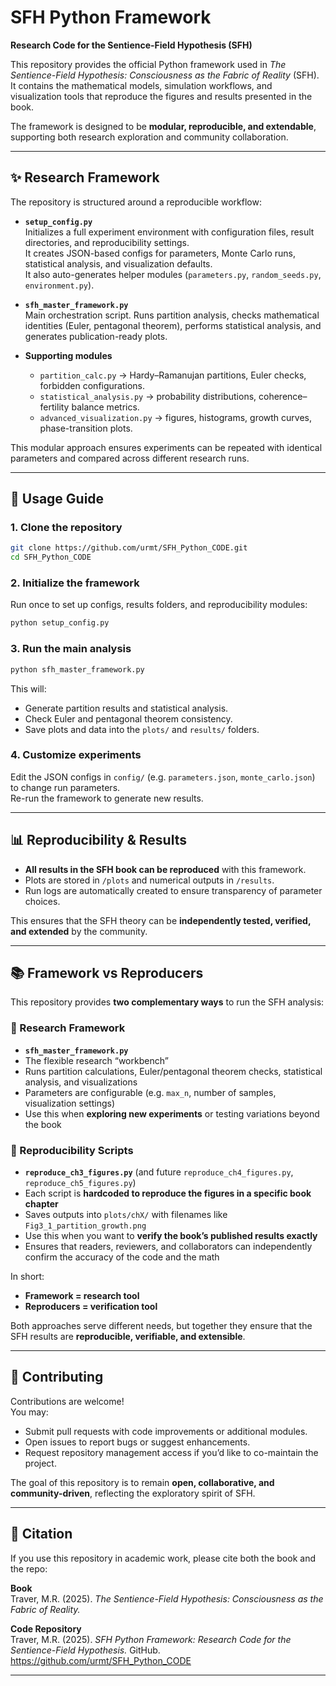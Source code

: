 # SFH Python Framework

**Research Code for the Sentience-Field Hypothesis (SFH)**

This repository provides the official Python framework used in *The Sentience-Field Hypothesis: Consciousness as the Fabric of Reality* (SFH).  
It contains the mathematical models, simulation workflows, and visualization tools that reproduce the figures and results presented in the book.  

The framework is designed to be **modular, reproducible, and extendable**, supporting both research exploration and community collaboration.

---

## ✨ Research Framework

The repository is structured around a reproducible workflow:

- **`setup_config.py`**  
  Initializes a full experiment environment with configuration files, result directories, and reproducibility settings.  
  It creates JSON-based configs for parameters, Monte Carlo runs, statistical analysis, and visualization defaults.  
  It also auto-generates helper modules (`parameters.py`, `random_seeds.py`, `environment.py`).  

- **`sfh_master_framework.py`**  
  Main orchestration script. Runs partition analysis, checks mathematical identities (Euler, pentagonal theorem), performs statistical analysis, and generates publication-ready plots.

- **Supporting modules**  
  - `partition_calc.py` → Hardy–Ramanujan partitions, Euler checks, forbidden configurations.  
  - `statistical_analysis.py` → probability distributions, coherence–fertility balance metrics.  
  - `advanced_visualization.py` → figures, histograms, growth curves, phase-transition plots.

This modular approach ensures experiments can be repeated with identical parameters and compared across different research runs.

---

## 🚀 Usage Guide

### 1. Clone the repository
```bash
git clone https://github.com/urmt/SFH_Python_CODE.git
cd SFH_Python_CODE
```

### 2. Initialize the framework
Run once to set up configs, results folders, and reproducibility modules:
```bash
python setup_config.py
```

### 3. Run the main analysis
```bash
python sfh_master_framework.py
```

This will:
- Generate partition results and statistical analysis.
- Check Euler and pentagonal theorem consistency.
- Save plots and data into the `plots/` and `results/` folders.

### 4. Customize experiments
Edit the JSON configs in `config/` (e.g. `parameters.json`, `monte_carlo.json`) to change run parameters.  
Re-run the framework to generate new results.

---

## 📊 Reproducibility & Results

- **All results in the SFH book can be reproduced** with this framework.  
- Plots are stored in `/plots` and numerical outputs in `/results`.  
- Run logs are automatically created to ensure transparency of parameter choices.  

This ensures that the SFH theory can be **independently tested, verified, and extended** by the community.

---

## 📚 Framework vs Reproducers

This repository provides **two complementary ways** to run the SFH analysis:

### 🔬 Research Framework
- **`sfh_master_framework.py`**
- The flexible research “workbench”
- Runs partition calculations, Euler/pentagonal theorem checks, statistical analysis, and visualizations
- Parameters are configurable (e.g. `max_n`, number of samples, visualization settings)
- Use this when **exploring new experiments** or testing variations beyond the book

### 📑 Reproducibility Scripts
- **`reproduce_ch3_figures.py`** (and future `reproduce_ch4_figures.py`, `reproduce_ch5_figures.py`)
- Each script is **hardcoded to reproduce the figures in a specific book chapter**
- Saves outputs into `plots/chX/` with filenames like `Fig3_1_partition_growth.png`
- Use this when you want to **verify the book’s published results exactly**
- Ensures that readers, reviewers, and collaborators can independently confirm the accuracy of the code and the math

In short:
- **Framework = research tool**  
- **Reproducers = verification tool**  

Both approaches serve different needs, but together they ensure that the SFH results are **reproducible, verifiable, and extensible**.

---

## 🤝 Contributing

Contributions are welcome!  
You may:
- Submit pull requests with code improvements or additional modules.
- Open issues to report bugs or suggest enhancements.
- Request repository management access if you’d like to co-maintain the project.

The goal of this repository is to remain **open, collaborative, and community-driven**, reflecting the exploratory spirit of SFH.

---

## 📖 Citation

If you use this repository in academic work, please cite both the book and the repo:

**Book**  
Traver, M.R. (2025). *The Sentience-Field Hypothesis: Consciousness as the Fabric of Reality.*

**Code Repository**  
Traver, M.R. (2025). *SFH Python Framework: Research Code for the Sentience-Field Hypothesis.* GitHub.  
https://github.com/urmt/SFH_Python_CODE

---
